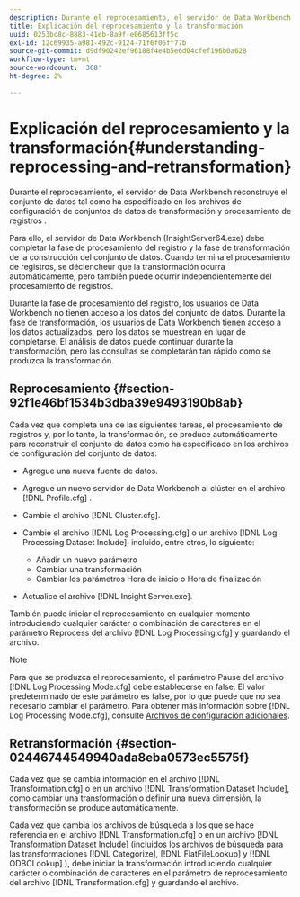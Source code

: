 ```yaml
---
description: Durante el reprocesamiento, el servidor de Data Workbench reconstruye el conjunto de datos tal como ha especificado en los archivos de configuración de conjuntos de datos de transformación y procesamiento de registros .
title: Explicación del reprocesamiento y la transformación
uuid: 0253bc8c-8883-41eb-8a9f-e0685613ff5c
exl-id: 12c69935-a981-492c-9124-71f6f06ff77b
source-git-commit: d9df90242ef96188f4e4b5e6d04cfef196b0a628
workflow-type: tm+mt
source-wordcount: '368'
ht-degree: 2%

---
```


# Explicación del reprocesamiento y la transformación{#understanding-reprocessing-and-retransformation}

Durante el reprocesamiento, el servidor de Data Workbench reconstruye el conjunto de datos tal como ha especificado en los archivos de configuración de conjuntos de datos de transformación y procesamiento de registros .

Para ello, el servidor de Data Workbench (InsightServer64.exe) debe completar la fase de procesamiento del registro y la fase de transformación de la construcción del conjunto de datos. Cuando termina el procesamiento de registros, se déclencheur que la transformación ocurra automáticamente, pero también puede ocurrir independientemente del procesamiento de registros.

Durante la fase de procesamiento del registro, los usuarios de Data Workbench no tienen acceso a los datos del conjunto de datos. Durante la fase de transformación, los usuarios de Data Workbench tienen acceso a los datos actualizados, pero los datos se muestrean en lugar de completarse. El análisis de datos puede continuar durante la transformación, pero las consultas se completarán tan rápido como se produzca la transformación.

## Reprocesamiento {#section-92f1e46bf1534b3dba39e9493190b8ab}

Cada vez que completa una de las siguientes tareas, el procesamiento de registros y, por lo tanto, la transformación, se produce automáticamente para reconstruir el conjunto de datos como ha especificado en los archivos de configuración del conjunto de datos:

* Agregue una nueva fuente de datos.
* Agregue un nuevo servidor de Data Workbench al clúster en el archivo [!DNL Profile.cfg] .
* Cambie el archivo [!DNL Cluster.cfg].
* Cambie el archivo [!DNL Log Processing.cfg] o un archivo [!DNL Log Processing Dataset Include], incluido, entre otros, lo siguiente:

   * Añadir un nuevo parámetro
   * Cambiar una transformación
   * Cambiar los parámetros Hora de inicio o Hora de finalización

* Actualice el archivo [!DNL Insight Server.exe].

También puede iniciar el reprocesamiento en cualquier momento introduciendo cualquier carácter o combinación de caracteres en el parámetro Reprocess del archivo [!DNL Log Processing.cfg] y guardando el archivo.

>[!NOTE]
>
>Para que se produzca el reprocesamiento, el parámetro Pause del archivo [!DNL Log Processing Mode.cfg] debe establecerse en false. El valor predeterminado de este parámetro es false, por lo que puede que no sea necesario cambiar el parámetro. Para obtener más información sobre [!DNL Log Processing Mode.cfg], consulte [Archivos de configuración adicionales](/help/home/c-dataset-const-proc/c-add-config-files/c-add-config-files.md).

## Retransformación {#section-02446744549940ada8eba0573ec5575f}

Cada vez que se cambia información en el archivo [!DNL Transformation.cfg] o en un archivo [!DNL Transformation Dataset Include], como cambiar una transformación o definir una nueva dimensión, la transformación se produce automáticamente.

Cada vez que cambia los archivos de búsqueda a los que se hace referencia en el archivo [!DNL Transformation.cfg] o en un archivo [!DNL Transformation Dataset Include] (incluidos los archivos de búsqueda para las transformaciones [!DNL Categorize], [!DNL FlatFileLookup] y [!DNL ODBCLookup] ), debe iniciar la transformación introduciendo cualquier carácter o combinación de caracteres en el parámetro de reprocesamiento del archivo [!DNL Transformation.cfg] y guardando el archivo.
